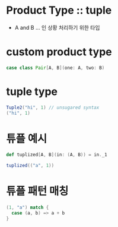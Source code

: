 # Product Type :: tuple

- A and B ... 인 상황 처리하기 위한 타입

# custom product type

```scala
case class Pair[A, B](one: A, two: B)

```

# tuple type

```scala
Tuple2("hi", 1) // unsugared syntax
("hi", 1)
```

# 튜플 예시

```scala
def tuplized[A, B](in: (A, B)) = in._1

tuplized(("a", 1))

```

# 튜플 패턴 매칭

```scala
(1, "a") match {
  case (a, b) => a + b
}
```
